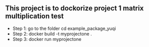 ## This project is to dockorize project 1 matrix multiplication test
* Step 1: go to the folder cd example_package_yuqi
* Step 2: docker build -t myprojectone .
* Step 3: docker run myprojectone     
